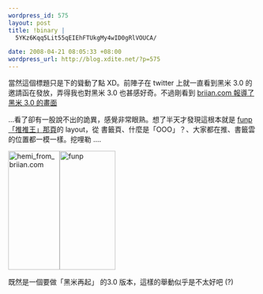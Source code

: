 ```yaml
--- 
wordpress_id: 575
layout: post
title: !binary |
  5YKz6Kqq5Lit55qEIEhFTUkgMy4wID0gRlVOUCA/

date: 2008-04-21 08:05:33 +08:00
wordpress_url: http://blog.xdite.net/?p=575
---
```

當然這個標題只是下的聳動了點 XD。前陣子在 twitter 上就一直看到黑米 3.0 的邀請函在發放，弄得我也對黑米 3.0 也甚感好奇。不過剛看到 <a href="http://briian.com/?p=5350">briian.com 報導了黑米 3.0 的畫面</a> 

...看了卻有一股說不出的詭異，感覺非常眼熟。想了半天才發現這根本就是 <a href="http://funp.com/push/">funp 「推推王」那頁</a>的 layout，從 書籤頁、什麼是「OOO」？、大家都在推、書籤雲 的位置都一模一樣。挖哩勒 ....

<a href="http://www.flickr.com/photos/xdite/2429278541/sizes/o/" title="Flickr 上 xdite 的 hemi_from_briian.com"><img src="http://farm3.static.flickr.com/2236/2429278541_c3d1f53e7a_m.jpg" width="104" height="240" alt="hemi_from_briian.com" /></a><a href="http://www.flickr.com/photos/xdite/2430089226/sizes/o/" title="Flickr 上 xdite 的 funp"><img src="http://farm3.static.flickr.com/2400/2430089226_a5c1ec784d_m.jpg" width="113" height="240" alt="funp" /></a>


既然是一個要做「黑米再起」 的3.0 版本，這樣的舉動似乎是不太好吧 (?)
